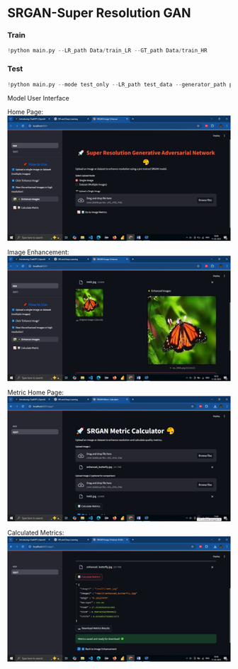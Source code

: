 # SRGAN-Super Resolution GAN



### Train

```python
!python main.py --LR_path Data/train_LR --GT_path Data/train_HR
```

### Test
```python
!python main.py --mode test_only --LR_path test_data --generator_path pretrained_models/SRGAN.pt
```

Model User Interface

Home Page:
![image alt](https://github.com/Kjanhavi25/Super-Resolution-Generative-Adversarial-Network/blob/d2c07b18335f70915c8b5d0c6bbe09bf3012a826/Home%20Page.jpg)

Image Enhancement: 
![image alt](https://github.com/Kjanhavi25/Super-Resolution-Generative-Adversarial-Network/blob/d2c07b18335f70915c8b5d0c6bbe09bf3012a826/Converted%20Image.jpg)

Metric Home Page:
![image alt](https://github.com/Kjanhavi25/Super-Resolution-Generative-Adversarial-Network/blob/d2c07b18335f70915c8b5d0c6bbe09bf3012a826/Metric%20Home%20Page.jpg)

Calculated Metrics:
![image alt](https://github.com/Kjanhavi25/Super-Resolution-Generative-Adversarial-Network/blob/d2c07b18335f70915c8b5d0c6bbe09bf3012a826/Calculated%20Metrics.jpg)
